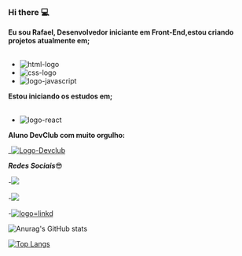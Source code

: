 ### Hi there :computer:

<b>Eu sou Rafael, Desenvolvedor iniciante em Front-End,estou criando projetos atualmente em;</b>
<br>
<br>
- <img  src="https://img.shields.io/badge/HTML5-E34F26?style=for-the-badge&logo=html5&logoColor=white" alt="html-logo"/>
- <img src="https://img.shields.io/badge/CSS3-1572B6?style=for-the-badge&logo=css3&logoColor=white" alt="css-logo"/>
- <img src="https://img.shields.io/badge/JavaScript-F7DF1E?style=for-the-badge&logo=javascript&logoColor=black" alt="logo-javascript"/>
<b>Estou iniciando os estudos em;</b>
<br>
<br>
- <img src="https://img.shields.io/badge/React-20232A?style=for-the-badge&logo=react&logoColor=61DAFB" alt="logo-react"/>

<b>Aluno DevClub com muito orgulho:</b>

_<a href="https://rodolfomori.com.br/devclub/"><img src="https://media.licdn.com/dms/image/D4D0BAQGs0Jd8tULJZw/company-logo_200_200/0/1659810941517?e=1679529600&v=beta&t=S-vzaji1EwFPNPmmvhvoiGuOqVErq0yFWmLDfTcARHU" alt=Logo-Devclub></a>

<b><i>Redes Sociais</i></b>:sunglasses:

-<a href="https://www.facebook.com/rafael.moraes.5209/"><img src="https://img.shields.io/badge/Facebook-1877F2?style=for-the-badge&logo=facebook&logoColor=white"></a>

-<a href="https://www.instagram.com/rafael_moraes86/"><img src="https://img.shields.io/badge/Instagram-E4405F?style=for-the-badge&logo=instagram&logoColor=white"/></a>

-<a href="https://www.linkedin.com/in/rafael-campos-de-moraes/"><img src="https://img.shields.io/badge/LinkedIn-0077B5?style=for-the-badge&logo=linkedin&logoColor=white" alt="logo=linkd" /></a>

![Anurag's GitHub stats](https://github-readme-stats.vercel.app/api?username=RafaelMoraes86&show_icons=true&theme=transparent)

[![Top Langs](https://github-readme-stats.vercel.app/api/top-langs/?username=RafaelMoraes86&langs_count=8)](https://github.com/anuraghazra/github-readme-stats)
